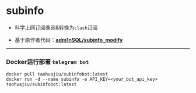 # subinfo

- 科学上网订阅查询&amp;转换为`clash`订阅

- 基于原作者代码：[**adm1nSQL/subinfo_modify**](https://github.com/adm1nSQL/subinfo_modify)
---
### Docker运行部署 `telegram bot`

```
docker pull taohuajiu/subinfobot:latest
docker run -d --name subinfo -e API_KEY=<your_bot_api_key> taohuajiu/subinfobot:latest
```
